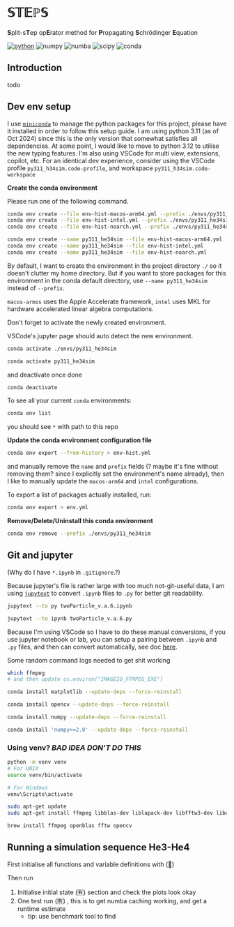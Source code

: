 <!-- # A Bragg Pulse Simulator for He3-He4 -->
<!-- # Split-Step-Operator Method Schrödinger Equation Propagator  -->
<!-- Split-Time Evolution Propagator for the Schrödinger Equation -->
<!-- Schrödinger Time Evolution Propagator using Split-step operator method -->
# $\mathbb{STEPS}$
<!-- # $\textbf{S}\text{chr\"odiner}$ $\textbf{T}\text{ime}$ $\textbf{E}\text{volution}$ $\textbf{P}\text{ropagator}$ $\text{using}$ $\textbf{S}\text{plit-step}$ $\text{operator}$ $\text{method}$  -->
<!-- Split-sTep opErator method for Propagating Schrödinger equation -->
$\textbf{S}\text{plit-s}\textbf{T}\text{ep}$ 
$\text{op}\textbf{E}\text{rator}$ 
$\text{method}$ 
$\text{for}$
$\textbf{P}\text{ropagating}$
$\textbf{S}\text{chrödinger}$
$\textbf{E}\text{quation}$

[![python](https://img.shields.io/badge/python-3.11-gray.svg?style=flat&logo=python&logoColor=white&labelColor=black)](https://docs.python.org/3/whatsnew/3.11.html)
![numpy](https://img.shields.io/badge/numpy-black.svg?logo=numpy&logoColor=white)
![numba](https://img.shields.io/badge/numba-black.svg?logo=numba&logoColor=white)
![scipy](https://img.shields.io/badge/scipy-black.svg?logo=scipy&logoColor=white)
![conda](https://img.shields.io/badge/conda-black.svg?logo=anaconda&logoColor=white)

## Introduction
todo


## Dev env setup
I use [`miniconda`](https://docs.anaconda.com/miniconda/) to manage the python packages for this project, please have it installed in order to follow this setup guide.
I am using python 3.11 (as of Oct 2024) since this is the only version that somewhat satisfies all dependencies. At some point, I would like to move to python 3.12 to utilise the new typing features.
I'm also using VSCode for multi view, extensions, copilot, etc. For an identical dev experience, consider using the VSCode profile `py311_h34sim.code-profile`, and workspace `py311_h34sim.code-workspace`

**Create the conda environment**

Please run one of the following command.


```bash
conda env create --file env-hist-macos-arm64.yml --prefix ./envs/py311_he34sim
conda env create --file env-hist-intel.yml --prefix ./envs/py311_he34sim
conda env create --file env-hist-noarch.yml --prefix ./envs/py311_he34sim
```

```bash
conda env create --name py311_he34sim --file env-hist-macos-arm64.yml
conda env create --name py311_he34sim --file env-hist-intel.yml
conda env create --name py311_he34sim --file env-hist-noarch.yml
```

By default, I want to create the environment in the project directory `./` so it doesn't clutter my home directory. But if you want to store packages for this environment in the conda default directory, use `--name py311_he34sim` instead of `--prefix`.  

`macos-armos` uses the Apple Accelerate framework, `intel` uses MKL for hardware accelerated linear algebra computations.

Don't forget to activate the newly created environment.

VSCode's jupyter page should auto detect the new environment. 


```bash
conda activate ./envs/py311_he34sim 
```

```bash
conda activate py311_he34sim 
```


and deactivate once done


```bash
conda deactivate 
```

To see all your current `conda` environments: 

```bash 
conda env list 
```

you should see `*` with path to this repo

**Update the conda environment configuration file** 

```bash
conda env export --from-history > env-hist.yml
```

and manually remove the `name` and `prefix` fields (? maybe it's fine without removing them? since I explicitly set the environment's name already), then I like to manually update the `macos-arm64` and `intel` configurations.

To export a list of packages actually installed, run: 


```bash
conda env export > env.yml
```

**Remove/Delete/Uninstall this conda environment**

```bash
conda env remove --prefix ./envs/py311_he34sim
```

## Git and jupyter

(Why do I have  `*.ipynb` in `.gitignore`.?)

Because jupyter's file is rather large with too much not-git-useful data, I am using [`jupytext`](https://jupytext.readthedocs.io/en/latest/using-cli.html) to convert `.ipynb` files to `.py` for better git readability. 

```bash
jupytext --to py twoParticle_v.a.6.ipynb
```

```bash
jupytext --to ipynb twoParticle_v.a.6.py
```

Because I'm using VSCode so I have to do these manual conversions, if you use jupyter notebook or lab, you can setup a pairing between `.ipynb` and `.py` files, and then can convert automatically, see doc [here](https://jupytext.readthedocs.io/en/latest/paired-notebooks.html). 








Some random command logs needed to get shit working 
```bash
which ffmpeg
# and then update os.environ["IMAGEIO_FFMPEG_EXE"]

conda install matplotlib --update-deps --force-reinstall

conda install opencv --update-deps --force-reinstall

conda install numpy --update-deps --force-reinstall

conda install 'numpy>=2.0' --update-deps --force-reinstall

```



### Using venv? *BAD IDEA DON'T DO THIS*
```bash
python -m venv venv
# For UNIX
source venv/bin/activate

# For Windows
venv\Scripts\activate
```

```bash
sudo apt-get update
sudo apt-get install ffmpeg libblas-dev liblapack-dev libfftw3-dev libopencv-dev

brew install ffmpeg openblas fftw opencv
```








## Running a simulation sequence He3-He4

First initialise all functions and variable definitions with (🔄)

Then run 

1. Initialise initial state (🈶) section and check the plots look okay 
2. One test run  (🈶) , this is to get numba caching working, and get a runtime estimate 
    - tip: use benchmark tool to find 
















